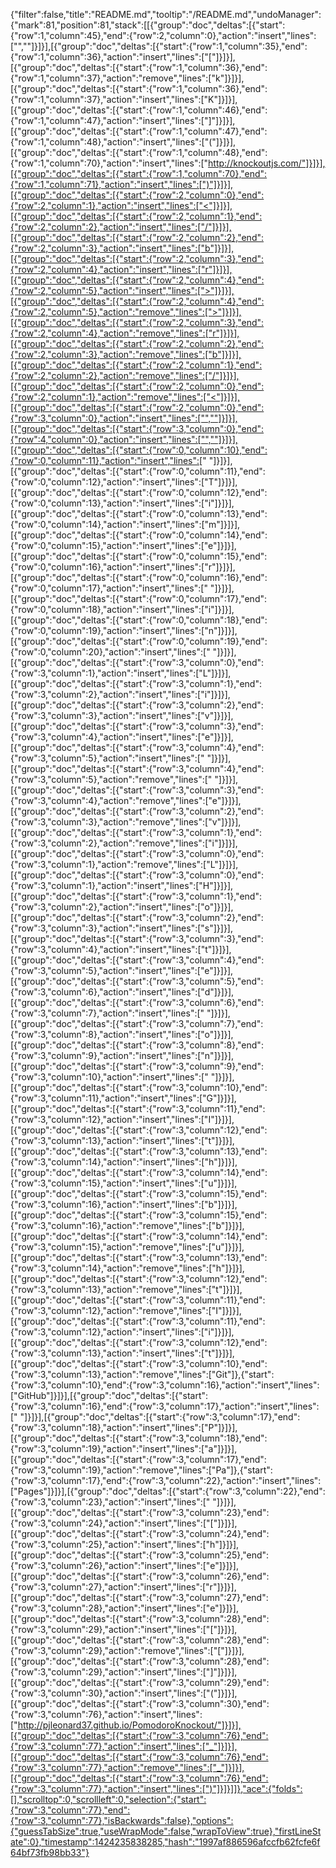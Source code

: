 {"filter":false,"title":"README.md","tooltip":"/README.md","undoManager":{"mark":81,"position":81,"stack":[[{"group":"doc","deltas":[{"start":{"row":1,"column":45},"end":{"row":2,"column":0},"action":"insert","lines":["",""]}]}],[{"group":"doc","deltas":[{"start":{"row":1,"column":35},"end":{"row":1,"column":36},"action":"insert","lines":["["]}]}],[{"group":"doc","deltas":[{"start":{"row":1,"column":36},"end":{"row":1,"column":37},"action":"remove","lines":["k"]}]}],[{"group":"doc","deltas":[{"start":{"row":1,"column":36},"end":{"row":1,"column":37},"action":"insert","lines":["K"]}]}],[{"group":"doc","deltas":[{"start":{"row":1,"column":46},"end":{"row":1,"column":47},"action":"insert","lines":["]"]}]}],[{"group":"doc","deltas":[{"start":{"row":1,"column":47},"end":{"row":1,"column":48},"action":"insert","lines":["("]}]}],[{"group":"doc","deltas":[{"start":{"row":1,"column":48},"end":{"row":1,"column":70},"action":"insert","lines":["http://knockoutjs.com/"]}]}],[{"group":"doc","deltas":[{"start":{"row":1,"column":70},"end":{"row":1,"column":71},"action":"insert","lines":[")"]}]}],[{"group":"doc","deltas":[{"start":{"row":2,"column":0},"end":{"row":2,"column":1},"action":"insert","lines":["<"]}]}],[{"group":"doc","deltas":[{"start":{"row":2,"column":1},"end":{"row":2,"column":2},"action":"insert","lines":["/"]}]}],[{"group":"doc","deltas":[{"start":{"row":2,"column":2},"end":{"row":2,"column":3},"action":"insert","lines":["b"]}]}],[{"group":"doc","deltas":[{"start":{"row":2,"column":3},"end":{"row":2,"column":4},"action":"insert","lines":["r"]}]}],[{"group":"doc","deltas":[{"start":{"row":2,"column":4},"end":{"row":2,"column":5},"action":"insert","lines":[">"]}]}],[{"group":"doc","deltas":[{"start":{"row":2,"column":4},"end":{"row":2,"column":5},"action":"remove","lines":[">"]}]}],[{"group":"doc","deltas":[{"start":{"row":2,"column":3},"end":{"row":2,"column":4},"action":"remove","lines":["r"]}]}],[{"group":"doc","deltas":[{"start":{"row":2,"column":2},"end":{"row":2,"column":3},"action":"remove","lines":["b"]}]}],[{"group":"doc","deltas":[{"start":{"row":2,"column":1},"end":{"row":2,"column":2},"action":"remove","lines":["/"]}]}],[{"group":"doc","deltas":[{"start":{"row":2,"column":0},"end":{"row":2,"column":1},"action":"remove","lines":["<"]}]}],[{"group":"doc","deltas":[{"start":{"row":2,"column":0},"end":{"row":3,"column":0},"action":"insert","lines":["",""]}]}],[{"group":"doc","deltas":[{"start":{"row":3,"column":0},"end":{"row":4,"column":0},"action":"insert","lines":["",""]}]}],[{"group":"doc","deltas":[{"start":{"row":0,"column":10},"end":{"row":0,"column":11},"action":"insert","lines":[" "]}]}],[{"group":"doc","deltas":[{"start":{"row":0,"column":11},"end":{"row":0,"column":12},"action":"insert","lines":["T"]}]}],[{"group":"doc","deltas":[{"start":{"row":0,"column":12},"end":{"row":0,"column":13},"action":"insert","lines":["i"]}]}],[{"group":"doc","deltas":[{"start":{"row":0,"column":13},"end":{"row":0,"column":14},"action":"insert","lines":["m"]}]}],[{"group":"doc","deltas":[{"start":{"row":0,"column":14},"end":{"row":0,"column":15},"action":"insert","lines":["e"]}]}],[{"group":"doc","deltas":[{"start":{"row":0,"column":15},"end":{"row":0,"column":16},"action":"insert","lines":["r"]}]}],[{"group":"doc","deltas":[{"start":{"row":0,"column":16},"end":{"row":0,"column":17},"action":"insert","lines":[" "]}]}],[{"group":"doc","deltas":[{"start":{"row":0,"column":17},"end":{"row":0,"column":18},"action":"insert","lines":["i"]}]}],[{"group":"doc","deltas":[{"start":{"row":0,"column":18},"end":{"row":0,"column":19},"action":"insert","lines":["n"]}]}],[{"group":"doc","deltas":[{"start":{"row":0,"column":19},"end":{"row":0,"column":20},"action":"insert","lines":[" "]}]}],[{"group":"doc","deltas":[{"start":{"row":3,"column":0},"end":{"row":3,"column":1},"action":"insert","lines":["L"]}]}],[{"group":"doc","deltas":[{"start":{"row":3,"column":1},"end":{"row":3,"column":2},"action":"insert","lines":["i"]}]}],[{"group":"doc","deltas":[{"start":{"row":3,"column":2},"end":{"row":3,"column":3},"action":"insert","lines":["v"]}]}],[{"group":"doc","deltas":[{"start":{"row":3,"column":3},"end":{"row":3,"column":4},"action":"insert","lines":["e"]}]}],[{"group":"doc","deltas":[{"start":{"row":3,"column":4},"end":{"row":3,"column":5},"action":"insert","lines":[" "]}]}],[{"group":"doc","deltas":[{"start":{"row":3,"column":4},"end":{"row":3,"column":5},"action":"remove","lines":[" "]}]}],[{"group":"doc","deltas":[{"start":{"row":3,"column":3},"end":{"row":3,"column":4},"action":"remove","lines":["e"]}]}],[{"group":"doc","deltas":[{"start":{"row":3,"column":2},"end":{"row":3,"column":3},"action":"remove","lines":["v"]}]}],[{"group":"doc","deltas":[{"start":{"row":3,"column":1},"end":{"row":3,"column":2},"action":"remove","lines":["i"]}]}],[{"group":"doc","deltas":[{"start":{"row":3,"column":0},"end":{"row":3,"column":1},"action":"remove","lines":["L"]}]}],[{"group":"doc","deltas":[{"start":{"row":3,"column":0},"end":{"row":3,"column":1},"action":"insert","lines":["H"]}]}],[{"group":"doc","deltas":[{"start":{"row":3,"column":1},"end":{"row":3,"column":2},"action":"insert","lines":["o"]}]}],[{"group":"doc","deltas":[{"start":{"row":3,"column":2},"end":{"row":3,"column":3},"action":"insert","lines":["s"]}]}],[{"group":"doc","deltas":[{"start":{"row":3,"column":3},"end":{"row":3,"column":4},"action":"insert","lines":["t"]}]}],[{"group":"doc","deltas":[{"start":{"row":3,"column":4},"end":{"row":3,"column":5},"action":"insert","lines":["e"]}]}],[{"group":"doc","deltas":[{"start":{"row":3,"column":5},"end":{"row":3,"column":6},"action":"insert","lines":["d"]}]}],[{"group":"doc","deltas":[{"start":{"row":3,"column":6},"end":{"row":3,"column":7},"action":"insert","lines":[" "]}]}],[{"group":"doc","deltas":[{"start":{"row":3,"column":7},"end":{"row":3,"column":8},"action":"insert","lines":["o"]}]}],[{"group":"doc","deltas":[{"start":{"row":3,"column":8},"end":{"row":3,"column":9},"action":"insert","lines":["n"]}]}],[{"group":"doc","deltas":[{"start":{"row":3,"column":9},"end":{"row":3,"column":10},"action":"insert","lines":[" "]}]}],[{"group":"doc","deltas":[{"start":{"row":3,"column":10},"end":{"row":3,"column":11},"action":"insert","lines":["G"]}]}],[{"group":"doc","deltas":[{"start":{"row":3,"column":11},"end":{"row":3,"column":12},"action":"insert","lines":["I"]}]}],[{"group":"doc","deltas":[{"start":{"row":3,"column":12},"end":{"row":3,"column":13},"action":"insert","lines":["t"]}]}],[{"group":"doc","deltas":[{"start":{"row":3,"column":13},"end":{"row":3,"column":14},"action":"insert","lines":["h"]}]}],[{"group":"doc","deltas":[{"start":{"row":3,"column":14},"end":{"row":3,"column":15},"action":"insert","lines":["u"]}]}],[{"group":"doc","deltas":[{"start":{"row":3,"column":15},"end":{"row":3,"column":16},"action":"insert","lines":["b"]}]}],[{"group":"doc","deltas":[{"start":{"row":3,"column":15},"end":{"row":3,"column":16},"action":"remove","lines":["b"]}]}],[{"group":"doc","deltas":[{"start":{"row":3,"column":14},"end":{"row":3,"column":15},"action":"remove","lines":["u"]}]}],[{"group":"doc","deltas":[{"start":{"row":3,"column":13},"end":{"row":3,"column":14},"action":"remove","lines":["h"]}]}],[{"group":"doc","deltas":[{"start":{"row":3,"column":12},"end":{"row":3,"column":13},"action":"remove","lines":["t"]}]}],[{"group":"doc","deltas":[{"start":{"row":3,"column":11},"end":{"row":3,"column":12},"action":"remove","lines":["I"]}]}],[{"group":"doc","deltas":[{"start":{"row":3,"column":11},"end":{"row":3,"column":12},"action":"insert","lines":["i"]}]}],[{"group":"doc","deltas":[{"start":{"row":3,"column":12},"end":{"row":3,"column":13},"action":"insert","lines":["t"]}]}],[{"group":"doc","deltas":[{"start":{"row":3,"column":10},"end":{"row":3,"column":13},"action":"remove","lines":["Git"]},{"start":{"row":3,"column":10},"end":{"row":3,"column":16},"action":"insert","lines":["GitHub"]}]}],[{"group":"doc","deltas":[{"start":{"row":3,"column":16},"end":{"row":3,"column":17},"action":"insert","lines":[" "]}]}],[{"group":"doc","deltas":[{"start":{"row":3,"column":17},"end":{"row":3,"column":18},"action":"insert","lines":["P"]}]}],[{"group":"doc","deltas":[{"start":{"row":3,"column":18},"end":{"row":3,"column":19},"action":"insert","lines":["a"]}]}],[{"group":"doc","deltas":[{"start":{"row":3,"column":17},"end":{"row":3,"column":19},"action":"remove","lines":["Pa"]},{"start":{"row":3,"column":17},"end":{"row":3,"column":22},"action":"insert","lines":["Pages"]}]}],[{"group":"doc","deltas":[{"start":{"row":3,"column":22},"end":{"row":3,"column":23},"action":"insert","lines":[" "]}]}],[{"group":"doc","deltas":[{"start":{"row":3,"column":23},"end":{"row":3,"column":24},"action":"insert","lines":["["]}]}],[{"group":"doc","deltas":[{"start":{"row":3,"column":24},"end":{"row":3,"column":25},"action":"insert","lines":["h"]}]}],[{"group":"doc","deltas":[{"start":{"row":3,"column":25},"end":{"row":3,"column":26},"action":"insert","lines":["e"]}]}],[{"group":"doc","deltas":[{"start":{"row":3,"column":26},"end":{"row":3,"column":27},"action":"insert","lines":["r"]}]}],[{"group":"doc","deltas":[{"start":{"row":3,"column":27},"end":{"row":3,"column":28},"action":"insert","lines":["e"]}]}],[{"group":"doc","deltas":[{"start":{"row":3,"column":28},"end":{"row":3,"column":29},"action":"insert","lines":["["]}]}],[{"group":"doc","deltas":[{"start":{"row":3,"column":28},"end":{"row":3,"column":29},"action":"remove","lines":["["]}]}],[{"group":"doc","deltas":[{"start":{"row":3,"column":28},"end":{"row":3,"column":29},"action":"insert","lines":["]"]}]}],[{"group":"doc","deltas":[{"start":{"row":3,"column":29},"end":{"row":3,"column":30},"action":"insert","lines":["("]}]}],[{"group":"doc","deltas":[{"start":{"row":3,"column":30},"end":{"row":3,"column":76},"action":"insert","lines":["http://pjleonard37.github.io/PomodoroKnockout/"]}]}],[{"group":"doc","deltas":[{"start":{"row":3,"column":76},"end":{"row":3,"column":77},"action":"insert","lines":["_"]}]}],[{"group":"doc","deltas":[{"start":{"row":3,"column":76},"end":{"row":3,"column":77},"action":"remove","lines":["_"]}]}],[{"group":"doc","deltas":[{"start":{"row":3,"column":76},"end":{"row":3,"column":77},"action":"insert","lines":[")"]}]}]]},"ace":{"folds":[],"scrolltop":0,"scrollleft":0,"selection":{"start":{"row":3,"column":77},"end":{"row":3,"column":77},"isBackwards":false},"options":{"guessTabSize":true,"useWrapMode":false,"wrapToView":true},"firstLineState":0},"timestamp":1424235838285,"hash":"1997af886596afccfb62fcfe6f64bf73fb98bb33"}